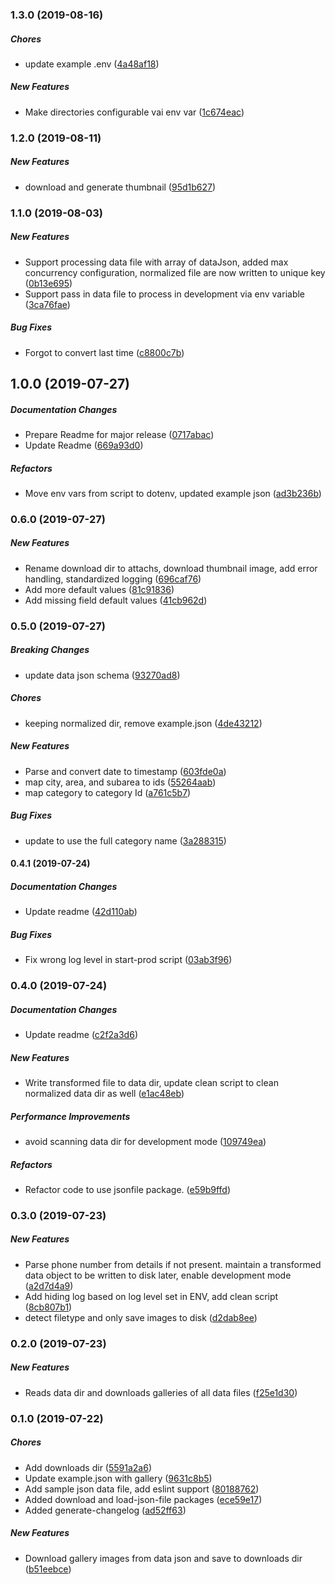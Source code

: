 ### 1.3.0 (2019-08-16)

##### Chores

*  update example .env ([4a48af18](https://github.com/wchen02/normalizer/commit/4a48af18fda1af9e3edb189dba48610cab4acb94))

##### New Features

*  Make directories configurable vai env var ([1c674eac](https://github.com/wchen02/normalizer/commit/1c674eacac02f185d66cc2c922e0ba6986a0de17))

### 1.2.0 (2019-08-11)

##### New Features

*  download and generate thumbnail ([95d1b627](https://github.com/wchen02/normalizer/commit/95d1b6272c461470d6fa4039164122d8d698d596))

### 1.1.0 (2019-08-03)

##### New Features

*  Support processing data file with array of dataJson, added max concurrency configuration, normalized file are now written to unique key ([0b13e695](https://github.com/wchen02/normalizer/commit/0b13e695c2f4560f3ddc2a73a767a1a5d5fe36d7))
*  Support pass in data file to process in development via env variable ([3ca76fae](https://github.com/wchen02/normalizer/commit/3ca76fae7a4bb2b78adefd0793941300b47c9611))

##### Bug Fixes

*  Forgot to convert last time ([c8800c7b](https://github.com/wchen02/normalizer/commit/c8800c7be519e5ac834779dc5a01cf95374739fa))

## 1.0.0 (2019-07-27)

##### Documentation Changes

*  Prepare Readme for major release ([0717abac](https://github.com/wchen02/normalizer/commit/0717abac6a17393ef2a7a398386af77f09d9d470))
*  Update Readme ([669a93d0](https://github.com/wchen02/normalizer/commit/669a93d0b1b4e4284af47381d2438068ebc31dd2))

##### Refactors

*  Move env vars from script to dotenv, updated example json ([ad3b236b](https://github.com/wchen02/normalizer/commit/ad3b236b9d636ca3a792d506c87346f1f1ce1343))

### 0.6.0 (2019-07-27)

##### New Features

*  Rename download dir to attachs, download thumbnail image, add error handling, standardized logging ([696caf76](https://github.com/wchen02/normalizer/commit/696caf76baea76a9fc43b091e9c0dd642482fdeb))
*  Add more default values ([81c91836](https://github.com/wchen02/normalizer/commit/81c91836af2812a57dc5245d93361b0e2c08965f))
*  Add missing field default values ([41cb962d](https://github.com/wchen02/normalizer/commit/41cb962d8a8cb3beb4c5e383f9c1c67d3eed77a7))

### 0.5.0 (2019-07-27)

##### Breaking Changes

*  update data json schema ([93270ad8](https://github.com/wchen02/normalizer/commit/93270ad828f0fd1d0821f70440e7d4c223c748bb))

##### Chores

*  keeping normalized dir, remove example.json ([4de43212](https://github.com/wchen02/normalizer/commit/4de43212d91989b52a869f649d71a73139d5171c))

##### New Features

*  Parse and convert date to timestamp ([603fde0a](https://github.com/wchen02/normalizer/commit/603fde0a710b6637f31ef1eb9e95f91b91180822))
*  map city, area, and subarea to ids ([55264aab](https://github.com/wchen02/normalizer/commit/55264aabe4fa024849a95c934a2b26a2e7a861fb))
*  map category to category Id ([a761c5b7](https://github.com/wchen02/normalizer/commit/a761c5b795bca5fe30fd00062ebc9dc89296adee))

##### Bug Fixes

*  update to use the full category name ([3a288315](https://github.com/wchen02/normalizer/commit/3a2883150d5c34a36c0d5fc1408e28eba93b5525))

#### 0.4.1 (2019-07-24)

##### Documentation Changes

*  Update readme ([42d110ab](https://github.com/wchen02/normalizer/commit/42d110abfbccc223744d3c7b638f29b10141aa95))

##### Bug Fixes

*  Fix wrong log level in start-prod script ([03ab3f96](https://github.com/wchen02/normalizer/commit/03ab3f96131a85169a1b243d2b8afeaf2bd45cf1))

### 0.4.0 (2019-07-24)

##### Documentation Changes

*  Update readme ([c2f2a3d6](https://github.com/wchen02/normalizer/commit/c2f2a3d6ec1960a459490b1cac181b2e163a4b5f))

##### New Features

*  Write transformed file to data dir, update clean script to clean normalized data dir as well ([e1ac48eb](https://github.com/wchen02/normalizer/commit/e1ac48eb264ac85941f16dfc6dabd420c382fd81))

##### Performance Improvements

*  avoid scanning data dir for development mode ([109749ea](https://github.com/wchen02/normalizer/commit/109749eaeacca188b6e45919ebaca6c4fe5bdc63))

##### Refactors

*  Refactor code to use jsonfile package. ([e59b9ffd](https://github.com/wchen02/normalizer/commit/e59b9ffde62da89f870a0313fd9fdc171791c7c6))

### 0.3.0 (2019-07-23)

##### New Features

*  Parse phone number from details if not present. maintain a transformed data object to be written to disk later, enable development mode ([a2d7d4a9](https://github.com/wchen02/normalizer/commit/a2d7d4a9cd7064120c4f81f201da2b82487ae153))
*  Add hiding log based on log level set in ENV, add clean script ([8cb807b1](https://github.com/wchen02/normalizer/commit/8cb807b18fdd6240a313ba696fa21b00a05aff52))
*  detect filetype and only save images to disk ([d2dab8ee](https://github.com/wchen02/normalizer/commit/d2dab8ee9f7385f83425cef08a100c956abc3b13))

### 0.2.0 (2019-07-23)

##### New Features

*  Reads data dir and downloads galleries of all data files ([f25e1d30](https://github.com/wchen02/normalizer/commit/f25e1d3092c528b5ef15486a7037a8d668884690))

### 0.1.0 (2019-07-22)

##### Chores

*  Add downloads dir ([5591a2a6](https://github.com/wchen02/normalizer/commit/5591a2a67a8e72cc4c1a34b704d7fe5745796e8b))
*  Update example.json with gallery ([9631c8b5](https://github.com/wchen02/normalizer/commit/9631c8b5575de73d00d27e34fa32d40544a62f71))
*  Add sample json data file, add eslint support ([80188762](https://github.com/wchen02/normalizer/commit/80188762deeeb9c8174c8079b9d1bdd6f6453330))
*  Added download and load-json-file packages ([ece59e17](https://github.com/wchen02/normalizer/commit/ece59e17708ac8d537b805c15f4b989480a469e1))
*  Added generate-changelog ([ad52ff63](https://github.com/wchen02/normalizer/commit/ad52ff6314a2122fb891371a67d10e7be12c049a))

##### New Features

*  Download gallery images from data json and save to downloads dir ([b51eebce](https://github.com/wchen02/normalizer/commit/b51eebce857a88713c9826ff64cf6610690cdb81))

